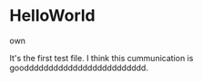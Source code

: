 # HelloWorld
own

It's the first test file.
I think this cummunication is gooddddddddddddddddddddddddd.
